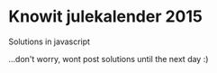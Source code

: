 # Knowit julekalender 2015

Solutions in javascript


...don't worry, wont post solutions until the next day :)
